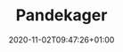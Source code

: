 ---
layout: recipe
date: 2020-11-02T09:47:26+01:00
draft: true    
title:  "Pandekager" # The title of your awesome recipe
image: awesome-recipe-image.jpg # Name of image in recipe bundle
imagecredit: https://placekitten.com/600/800 # URL to image source page, website, or creator
YouTubeID:  # The F2SYDXV1W1w part of https://www.youtube.com/watch?v=F2SYDXV1W1w
authorName: # Name of the recipe/article author
authorURL: # URL of their home website
sourceName: # Name of the source website
sourceURL: # Actual URL of the recipe itself
category: Dessert
cuisine: French
tags: 
  - Kage 
yield: 4
prepTime: 15
cookTime: 45

ingredients:
- 2 dL Hvedemel
- 1 tsk. Sukker
- 1 knsp. Salt
- 3 dL Mælk
- 1 stk. Æg
- Smør

directions:
- Pisk Hvemel, Sukker, Salt og Mælk sammen
- Pisk ægget i
- Steg på pande med smør
---